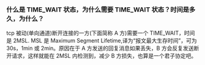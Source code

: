 ### 什么是 TIME_WAIT 状态，为什么需要 TIME_WAIT 状态？时间是多久，为什么？

tcp 被动(单向通道)断开连接的一方(下面简称 A 方)需要一个 TIME_WAIT，时间是 2MSL. MSL 是 Maximum Segment Lifetime,译为“报文最大生存时间”，可为 30s，1min 或 2min。原因在于 A 方发送的回复消息如果丢失，B 方会反复发送断开请求，这样就能在 2MSL 内检测到，减少 B 方损失，也算是一个君子协定吧。

